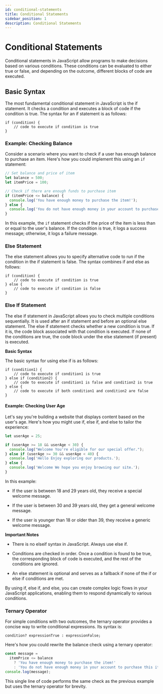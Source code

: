 ```yaml
---
id: conditional-statements
title: Conditional Statements
sidebar_position: 1
description: Conditional Statements
---
```


# Conditional Statements

Conditional statements in JavaScript allow programs to make decisions based on various conditions. These conditions can be evaluated to either true or false, and depending on the outcome, different blocks of code are executed.

## Basic Syntax

The most fundamental conditional statement in JavaScript is the if statement. It checks a condition and executes a block of code if the condition is true. The syntax for an if statement is as follows:

```
if (condition) {
    // code to execute if condition is true
}
```

### Example: Checking Balance

Consider a scenario where you want to check if a user has enough balance to purchase an item. Here's how you could implement this using an `if` statement:

```js
// Set balance and price of item
let balance = 500;
let itemPrice = 100;

// Check if there are enough funds to purchase item
if (itemPrice <= balance) {
  console.log('You have enough money to purchase the item!');
} else {
  console.log('You do not have enough money in your account to purchase this item.');
}
```

In this example, the `if` statement checks if the price of the item is less than or equal to the user's balance. If the condition is true, it logs a success message; otherwise, it logs a failure message.

### Else Statement

The else statement allows you to specify alternative code to run if the condition in the if statement is false. The syntax combines if and else as follows:

```
if (condition) {
    // code to execute if condition is true
} else {
    // code to execute if condition is false
}
```

### Else If Statement

The else if statement in JavaScript allows you to check multiple conditions sequentially. It is used after an if statement and before an optional else statement. The else if statement checks whether a new condition is true. If it is, the code block associated with that condition is executed. If none of the conditions are true, the code block under the else statement (if present) is executed.

**Basic Syntax**

The basic syntax for using else if is as follows:

```
if (condition1) {
    // code to execute if condition1 is true
} else if (condition2) {
    // code to execute if condition1 is false and condition2 is true
} else {
    // code to execute if both condition1 and condition2 are false
}
```

#### Example: Checking User Age

Let's say you're building a website that displays content based on the user's age. Here's how you might use if, else if, and else to tailor the experience:

```js
let userAge = 25;

if (userAge >= 18 && userAge < 30) {
  console.log("Welcome You're eligible for our special offer.");
} else if (userAge >= 30 && userAge < 40) {
  console.log('Hello Enjoy exploring our products.');
} else {
  console.log('Welcome We hope you enjoy browsing our site.');
}
```

In this example:

- If the user is between 18 and 29 years old, they receive a special welcome message.

- If the user is between 30 and 39 years old, they get a general welcome message.

- If the user is younger than 18 or older than 39, they receive a generic welcome message.

**Important Notes**

- There is no elseif syntax in JavaScript. Always use else if.

- Conditions are checked in order. Once a condition is found to be true, the corresponding block of code is executed, and the rest of the conditions are ignored.

- An else statement is optional and serves as a fallback if none of the if or else if conditions are met.

By using if, else if, and else, you can create complex logic flows in your JavaScript applications, enabling them to respond dynamically to various conditions.

### Ternary Operator

For simple conditions with two outcomes, the ternary operator provides a concise way to write conditional expressions. Its syntax is:

```
condition? expressionTrue : expressionFalse;
```

Here's how you could rewrite the balance check using a ternary operator:

```js
const message =
  itemPrice <= balance
    ? 'You have enough money to purchase the item!'
    : 'You do not have enough money in your account to purchase this item.';
console.log(message);
```

This single line of code performs the same check as the previous example but uses the ternary operator for brevity.
